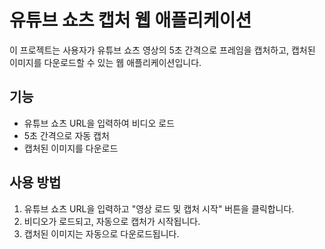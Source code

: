 # 유튜브 쇼츠 캡처 웹 애플리케이션

이 프로젝트는 사용자가 유튜브 쇼츠 영상의 5초 간격으로 프레임을 캡처하고, 캡처된 이미지를 다운로드할 수 있는 웹 애플리케이션입니다.

## 기능
- 유튜브 쇼츠 URL을 입력하여 비디오 로드
- 5초 간격으로 자동 캡처
- 캡처된 이미지를 다운로드

## 사용 방법
1. 유튜브 쇼츠 URL을 입력하고 "영상 로드 및 캡처 시작" 버튼을 클릭합니다.
2. 비디오가 로드되고, 자동으로 캡처가 시작됩니다.
3. 캡처된 이미지는 자동으로 다운로드됩니다.
